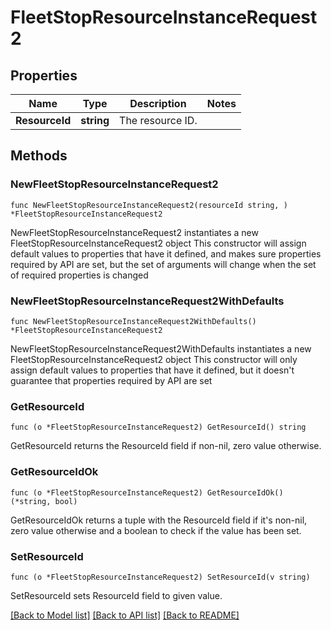 # FleetStopResourceInstanceRequest2

## Properties

Name | Type | Description | Notes
------------ | ------------- | ------------- | -------------
**ResourceId** | **string** | The resource ID. | 

## Methods

### NewFleetStopResourceInstanceRequest2

`func NewFleetStopResourceInstanceRequest2(resourceId string, ) *FleetStopResourceInstanceRequest2`

NewFleetStopResourceInstanceRequest2 instantiates a new FleetStopResourceInstanceRequest2 object
This constructor will assign default values to properties that have it defined,
and makes sure properties required by API are set, but the set of arguments
will change when the set of required properties is changed

### NewFleetStopResourceInstanceRequest2WithDefaults

`func NewFleetStopResourceInstanceRequest2WithDefaults() *FleetStopResourceInstanceRequest2`

NewFleetStopResourceInstanceRequest2WithDefaults instantiates a new FleetStopResourceInstanceRequest2 object
This constructor will only assign default values to properties that have it defined,
but it doesn't guarantee that properties required by API are set

### GetResourceId

`func (o *FleetStopResourceInstanceRequest2) GetResourceId() string`

GetResourceId returns the ResourceId field if non-nil, zero value otherwise.

### GetResourceIdOk

`func (o *FleetStopResourceInstanceRequest2) GetResourceIdOk() (*string, bool)`

GetResourceIdOk returns a tuple with the ResourceId field if it's non-nil, zero value otherwise
and a boolean to check if the value has been set.

### SetResourceId

`func (o *FleetStopResourceInstanceRequest2) SetResourceId(v string)`

SetResourceId sets ResourceId field to given value.



[[Back to Model list]](../README.md#documentation-for-models) [[Back to API list]](../README.md#documentation-for-api-endpoints) [[Back to README]](../README.md)


